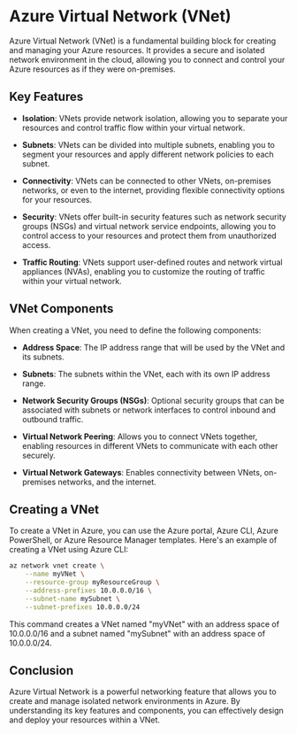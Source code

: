 # Azure Virtual Network (VNet)

Azure Virtual Network (VNet) is a fundamental building block for creating and managing your Azure resources. It provides a secure and isolated network environment in the cloud, allowing you to connect and control your Azure resources as if they were on-premises.

## Key Features

- **Isolation**: VNets provide network isolation, allowing you to separate your resources and control traffic flow within your virtual network.

- **Subnets**: VNets can be divided into multiple subnets, enabling you to segment your resources and apply different network policies to each subnet.

- **Connectivity**: VNets can be connected to other VNets, on-premises networks, or even to the internet, providing flexible connectivity options for your resources.

- **Security**: VNets offer built-in security features such as network security groups (NSGs) and virtual network service endpoints, allowing you to control access to your resources and protect them from unauthorized access.

- **Traffic Routing**: VNets support user-defined routes and network virtual appliances (NVAs), enabling you to customize the routing of traffic within your virtual network.

## VNet Components

When creating a VNet, you need to define the following components:

- **Address Space**: The IP address range that will be used by the VNet and its subnets.

- **Subnets**: The subnets within the VNet, each with its own IP address range.

- **Network Security Groups (NSGs)**: Optional security groups that can be associated with subnets or network interfaces to control inbound and outbound traffic.

- **Virtual Network Peering**: Allows you to connect VNets together, enabling resources in different VNets to communicate with each other securely.

- **Virtual Network Gateways**: Enables connectivity between VNets, on-premises networks, and the internet.

## Creating a VNet

To create a VNet in Azure, you can use the Azure portal, Azure CLI, Azure PowerShell, or Azure Resource Manager templates. Here's an example of creating a VNet using Azure CLI:

```bash
az network vnet create \
    --name myVNet \
    --resource-group myResourceGroup \
    --address-prefixes 10.0.0.0/16 \
    --subnet-name mySubnet \
    --subnet-prefixes 10.0.0.0/24
```

This command creates a VNet named "myVNet" with an address space of 10.0.0.0/16 and a subnet named "mySubnet" with an address space of 10.0.0.0/24.

## Conclusion

Azure Virtual Network is a powerful networking feature that allows you to create and manage isolated network environments in Azure. By understanding its key features and components, you can effectively design and deploy your resources within a VNet.